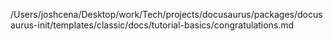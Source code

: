 /Users/joshcena/Desktop/work/Tech/projects/docusaurus/packages/docusaurus-init/templates/classic/docs/tutorial-basics/congratulations.md